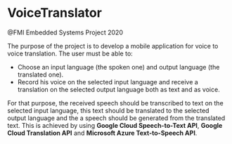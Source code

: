 # VoiceTranslator
@FMI Embedded Systems Project 2020

The purpose of the project is to develop a mobile application for voice to voice translation. The user must be able to:
- Choose an input language (the spoken one) and output language (the translated one).
- Record his voice on the selected input language and receive a translation on the selected output language both as text and as voice.

For that purpose, the received speech should be transcribed to text on the selected input language, this text should be translated
to the selected output language and the a speech should be generated from the translated text. This is achieved by using **Google Cloud 
Speech-to-Text API**, **Google Cloud Translation API** and **Microsoft Azure Text-to-Speech API**.
